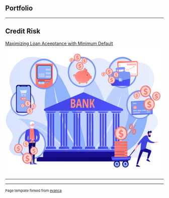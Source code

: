 ## Portfolio
---

## Credit Risk

[Maximizing Loan Aceeptance with Minimum Default](/sample_page)
<img src="images/thumb_bank.png"/>

---





---
<p style="font-size:11px">Page template forked from <a href="https://github.com/evanca/quick-portfolio">evanca</a></p>
<!-- Remove above link if you don't want to attibute -->
